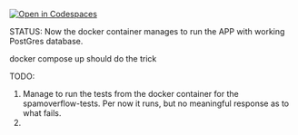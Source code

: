 [![Open in Codespaces](https://classroom.github.com/assets/launch-codespace-7f7980b617ed060a017424585567c406b6ee15c891e84e1186181d67ecf80aa0.svg)](https://classroom.github.com/open-in-codespaces?assignment_repo_id=14280373)


STATUS:
Now the docker container manages to run the APP with working PostGres database.

docker compose up should do the trick

TODO:
1. Manage to run the tests from the docker container for the spamoverflow-tests. Per now it runs, but no meaningful response as to what fails.
2. 